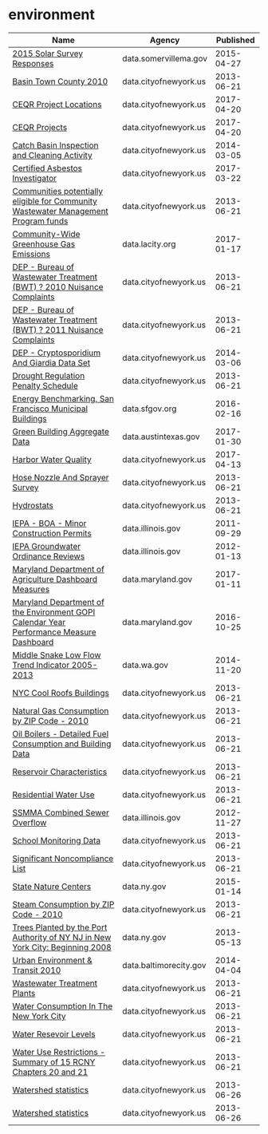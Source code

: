 # environment

Name | Agency | Published
---- | ---- | ---------
[2015 Solar Survey Responses](../socrata/6x35-pz53.md) | data.somervillema.gov | 2015-04-27
[Basin Town County 2010](../socrata/9akp-irxz.md) | data.cityofnewyork.us | 2013-06-21
[CEQR Project Locations](../socrata/did2-qzw3.md) | data.cityofnewyork.us | 2017-04-20
[CEQR Projects](../socrata/gezn-7mgk.md) | data.cityofnewyork.us | 2017-04-20
[Catch Basin Inspection and Cleaning Activity](../socrata/ppzj-4i42.md) | data.cityofnewyork.us | 2014-03-05
[Certified Asbestos Investigator](../socrata/m64p-r9hk.md) | data.cityofnewyork.us | 2017-03-22
[Communities potentially eligible for Community Wastewater Management Program funds](../socrata/a9yv-r6p4.md) | data.cityofnewyork.us | 2013-06-21
[Community-Wide Greenhouse Gas Emissions](../socrata/y3m9-i8tg.md) | data.lacity.org | 2017-01-17
[DEP - Bureau of Wastewater Treatment (BWT) ? 2010 Nuisance Complaints](../socrata/rubn-abch.md) | data.cityofnewyork.us | 2013-06-21
[DEP - Bureau of Wastewater Treatment (BWT) ? 2011 Nuisance Complaints](../socrata/qiku-f5v3.md) | data.cityofnewyork.us | 2013-06-21
[DEP - Cryptosporidium And Giardia Data Set](../socrata/x2s6-6d2j.md) | data.cityofnewyork.us | 2014-03-06
[Drought Regulation Penalty Schedule](../socrata/yti5-bbws.md) | data.cityofnewyork.us | 2013-06-21
[Energy Benchmarking, San Francisco Municipal Buildings](../socrata/eg8h-pgn3.md) | data.sfgov.org | 2016-02-16
[Green Building Aggregate Data](../socrata/dpvb-c5fy.md) | data.austintexas.gov | 2017-01-30
[Harbor Water Quality](../socrata/5uug-f49n.md) | data.cityofnewyork.us | 2017-04-13
[Hose Nozzle And Sprayer Survey](../socrata/ijru-c88e.md) | data.cityofnewyork.us | 2013-06-21
[Hydrostats](../socrata/9vgt-yx2p.md) | data.cityofnewyork.us | 2013-06-21
[IEPA - BOA - Minor Construction Permits](../socrata/aw7g-a8b9.md) | data.illinois.gov | 2011-09-29
[IEPA Groundwater Ordinance Reviews](../socrata/nj97-ennv.md) | data.illinois.gov | 2012-01-13
[Maryland Department of Agriculture Dashboard Measures](../socrata/c8in-uuu9.md) | data.maryland.gov | 2017-01-11
[Maryland Department of the Environment GOPI Calendar Year Performance Measure Dashboard](../socrata/qegv-e8qs.md) | data.maryland.gov | 2016-10-25
[Middle Snake Low Flow Trend Indicator 2005-2013](../socrata/g8kr-9vgm.md) | data.wa.gov | 2014-11-20
[NYC Cool Roofs Buildings](../socrata/uuxn-wzxe.md) | data.cityofnewyork.us | 2013-06-21
[Natural Gas Consumption by ZIP Code - 2010](../socrata/uedp-fegm.md) | data.cityofnewyork.us | 2013-06-21
[Oil Boilers - Detailed Fuel Consumption and Building Data](../socrata/jfzu-yy6n.md) | data.cityofnewyork.us | 2013-06-21
[Reservoir Characteristics](../socrata/nckr-g5w7.md) | data.cityofnewyork.us | 2013-06-21
[Residential Water Use](../socrata/xqzj-nd8g.md) | data.cityofnewyork.us | 2013-06-21
[SSMMA Combined Sewer Overflow](../socrata/5yuf-j7kn.md) | data.illinois.gov | 2012-11-27
[School Monitoring Data](../socrata/45i5-r9tu.md) | data.cityofnewyork.us | 2013-06-21
[Significant Noncompliance List](../socrata/xnje-s6zf.md) | data.cityofnewyork.us | 2013-06-21
[State Nature Centers](../socrata/7gdv-fq7n.md) | data.ny.gov | 2015-01-14
[Steam Consumption by ZIP Code - 2010](../socrata/2pmt-skyq.md) | data.cityofnewyork.us | 2013-06-21
[Trees Planted by the Port Authority of NY NJ in New York City: Beginning 2008](../socrata/dxb3-4wp7.md) | data.ny.gov | 2013-05-13
[Urban Environment & Transit 2010](../socrata/gsze-vqaj.md) | data.baltimorecity.gov | 2014-04-04
[Wastewater Treatment Plants](../socrata/b79y-xcs9.md) | data.cityofnewyork.us | 2013-06-21
[Water Consumption In The New York City](../socrata/ia2d-e54m.md) | data.cityofnewyork.us | 2013-06-21
[Water Resevoir Levels](../socrata/zkky-n5j3.md) | data.cityofnewyork.us | 2013-06-21
[Water Use Restrictions - Summary of 15 RCNY Chapters 20 and 21](../socrata/27vb-augk.md) | data.cityofnewyork.us | 2013-06-21
[Watershed statistics](../socrata/z4kf-gt4n.md) | data.cityofnewyork.us | 2013-06-26
[Watershed statistics](../socrata/z4kf-gt4n.md) | data.cityofnewyork.us | 2013-06-26

